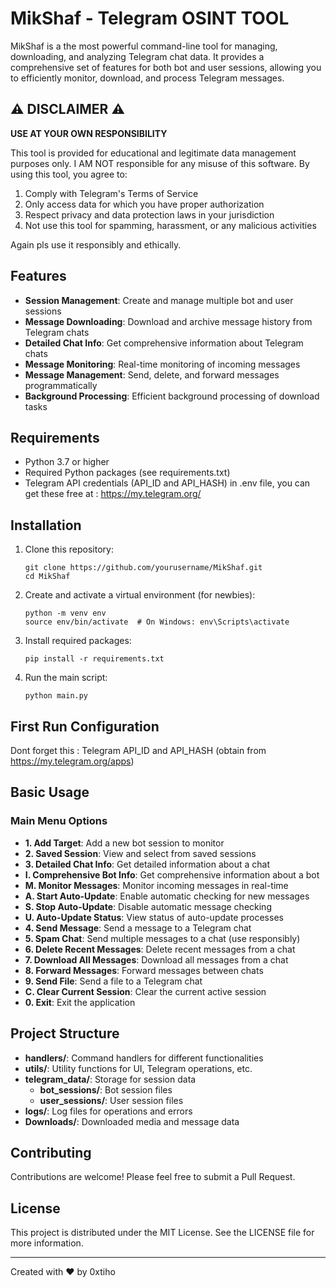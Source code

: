 # MikShaf - Telegram OSINT TOOL 

MikShaf is a the most powerful command-line tool for managing, downloading, and analyzing Telegram chat data. It provides a comprehensive set of features for both bot and user sessions, allowing you to efficiently monitor, download, and process Telegram messages.

## ⚠️ DISCLAIMER ⚠️

**USE AT YOUR OWN RESPONSIBILITY**

This tool is provided for educational and legitimate data management purposes only. I AM NOT responsible for any misuse of this software. By using this tool, you agree to:

1. Comply with Telegram's Terms of Service
2. Only access data for which you have proper authorization
3. Respect privacy and data protection laws in your jurisdiction
4. Not use this tool for spamming, harassment, or any malicious activities

Again pls use it responsibly and ethically.

## Features

- **Session Management**: Create and manage multiple bot and user sessions
- **Message Downloading**: Download and archive message history from Telegram chats
- **Detailed Chat Info**: Get comprehensive information about Telegram chats
- **Message Monitoring**: Real-time monitoring of incoming messages
- **Message Management**: Send, delete, and forward messages programmatically
- **Background Processing**: Efficient background processing of download tasks

## Requirements

- Python 3.7 or higher
- Required Python packages (see requirements.txt)
- Telegram API credentials (API_ID and API_HASH) in .env file, you can get these free at : https://my.telegram.org/

## Installation

1. Clone this repository:
   ```
   git clone https://github.com/yourusername/MikShaf.git
   cd MikShaf
   ```

2. Create and activate a virtual environment (for newbies):
   ```
   python -m venv env
   source env/bin/activate  # On Windows: env\Scripts\activate
   ```

3. Install required packages:
   ```
   pip install -r requirements.txt
   ```

4. Run the main script:
   ```
   python main.py
   ```

## First Run Configuration

Dont forget this : Telegram API_ID and API_HASH (obtain from https://my.telegram.org/apps)

## Basic Usage

### Main Menu Options

- **1. Add Target**: Add a new bot session to monitor
- **2. Saved Session**: View and select from saved sessions
- **3. Detailed Chat Info**: Get detailed information about a chat
- **I. Comprehensive Bot Info**: Get comprehensive information about a bot
- **M. Monitor Messages**: Monitor incoming messages in real-time
- **A. Start Auto-Update**: Enable automatic checking for new messages
- **S. Stop Auto-Update**: Disable automatic message checking
- **U. Auto-Update Status**: View status of auto-update processes
- **4. Send Message**: Send a message to a Telegram chat
- **5. Spam Chat**: Send multiple messages to a chat (use responsibly)
- **6. Delete Recent Messages**: Delete recent messages from a chat
- **7. Download All Messages**: Download all messages from a chat
- **8. Forward Messages**: Forward messages between chats
- **9. Send File**: Send a file to a Telegram chat
- **C. Clear Current Session**: Clear the current active session
- **0. Exit**: Exit the application

## Project Structure

- **handlers/**: Command handlers for different functionalities
- **utils/**: Utility functions for UI, Telegram operations, etc.
- **telegram_data/**: Storage for session data
  - **bot_sessions/**: Bot session files
  - **user_sessions/**: User session files
- **logs/**: Log files for operations and errors
- **Downloads/**: Downloaded media and message data

## Contributing

Contributions are welcome! Please feel free to submit a Pull Request.

## License

This project is distributed under the MIT License. See the LICENSE file for more information.

---

Created with ❤️ by 0xtiho
